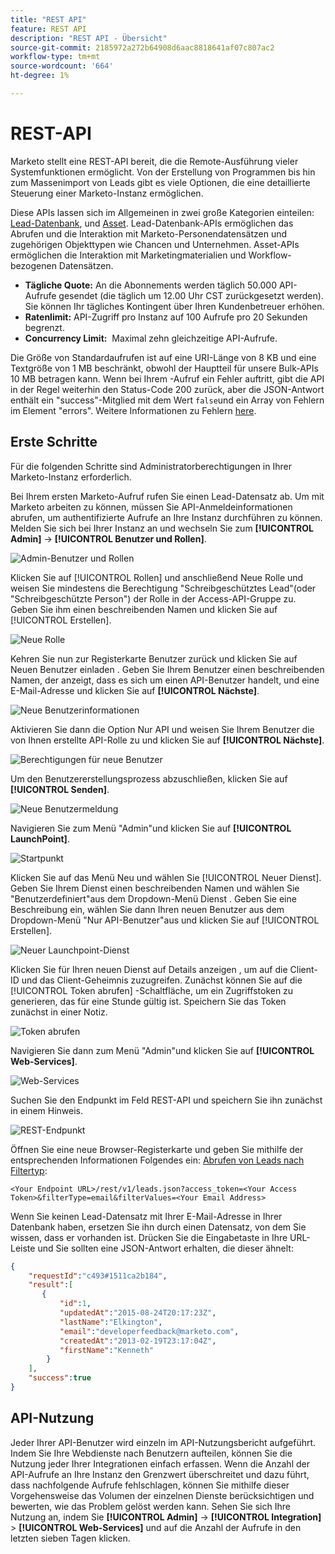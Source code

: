 ```yaml
---
title: "REST API"
feature: REST API
description: "REST API - Übersicht"
source-git-commit: 2185972a272b64908d6aac8818641af07c807ac2
workflow-type: tm+mt
source-wordcount: '664'
ht-degree: 1%

---
```



# REST-API

Marketo stellt eine REST-API bereit, die die Remote-Ausführung vieler Systemfunktionen ermöglicht. Von der Erstellung von Programmen bis hin zum Massenimport von Leads gibt es viele Optionen, die eine detaillierte Steuerung einer Marketo-Instanz ermöglichen.

Diese APIs lassen sich im Allgemeinen in zwei große Kategorien einteilen: [Lead-Datenbank](https://developer.adobe.com/marketo-apis/api/mapi/), und [Asset](https://developer.adobe.com/marketo-apis/api/asset/). Lead-Datenbank-APIs ermöglichen das Abrufen und die Interaktion mit Marketo-Personendatensätzen und zugehörigen Objekttypen wie Chancen und Unternehmen. Asset-APIs ermöglichen die Interaktion mit Marketingmaterialien und Workflow-bezogenen Datensätzen.

- **Tägliche Quote:** An die Abonnements werden täglich 50.000 API-Aufrufe gesendet (die täglich um 12.00 Uhr CST zurückgesetzt werden). Sie können Ihr tägliches Kontingent über Ihren Kundenbetreuer erhöhen.
- **Ratenlimit:** API-Zugriff pro Instanz auf 100 Aufrufe pro 20 Sekunden begrenzt.
- **Concurrency Limit:**  Maximal zehn gleichzeitige API-Aufrufe.

Die Größe von Standardaufrufen ist auf eine URI-Länge von 8 KB und eine Textgröße von 1 MB beschränkt, obwohl der Hauptteil für unsere Bulk-APIs 10 MB betragen kann. Wenn bei Ihrem -Aufruf ein Fehler auftritt, gibt die API in der Regel weiterhin den Status-Code 200 zurück, aber die JSON-Antwort enthält ein &quot;success&quot;-Mitglied mit dem Wert `false`und ein Array von Fehlern im Element &quot;errors&quot;. Weitere Informationen zu Fehlern [here](error-codes.md).

## Erste Schritte

Für die folgenden Schritte sind Administratorberechtigungen in Ihrer Marketo-Instanz erforderlich.

Bei Ihrem ersten Marketo-Aufruf rufen Sie einen Lead-Datensatz ab. Um mit Marketo arbeiten zu können, müssen Sie API-Anmeldeinformationen abrufen, um authentifizierte Aufrufe an Ihre Instanz durchführen zu können. Melden Sie sich bei Ihrer Instanz an und wechseln Sie zum **[!UICONTROL Admin]** -> **[!UICONTROL Benutzer und Rollen]**.

![Admin-Benutzer und Rollen](assets/admin-users-and-roles.png)

Klicken Sie auf [!UICONTROL Rollen] und anschließend Neue Rolle und weisen Sie mindestens die Berechtigung &quot;Schreibgeschütztes Lead&quot;(oder &quot;Schreibgeschützte Person&quot;) der Rolle in der Access-API-Gruppe zu. Geben Sie ihm einen beschreibenden Namen und klicken Sie auf [!UICONTROL Erstellen].

![Neue Rolle](assets/new-role.png)

Kehren Sie nun zur Registerkarte Benutzer zurück und klicken Sie auf Neuen Benutzer einladen . Geben Sie Ihrem Benutzer einen beschreibenden Namen, der anzeigt, dass es sich um einen API-Benutzer handelt, und eine E-Mail-Adresse und klicken Sie auf **[!UICONTROL Nächste]**.

![Neue Benutzerinformationen](assets/new-user-info.png)

Aktivieren Sie dann die Option Nur API und weisen Sie Ihrem Benutzer die von Ihnen erstellte API-Rolle zu und klicken Sie auf **[!UICONTROL Nächste]**.

![Berechtigungen für neue Benutzer](assets/new-user-permissions.png)

Um den Benutzererstellungsprozess abzuschließen, klicken Sie auf **[!UICONTROL Senden]**.

![Neue Benutzermeldung](assets/new-user-message.png)

Navigieren Sie zum Menü &quot;Admin&quot;und klicken Sie auf **[!UICONTROL LaunchPoint]**.

![Startpunkt](assets/admin-launchpoint.png)

Klicken Sie auf das Menü Neu und wählen Sie [!UICONTROL Neuer Dienst]. Geben Sie Ihrem Dienst einen beschreibenden Namen und wählen Sie &quot;Benutzerdefiniert&quot;aus dem Dropdown-Menü Dienst . Geben Sie eine Beschreibung ein, wählen Sie dann Ihren neuen Benutzer aus dem Dropdown-Menü &quot;Nur API-Benutzer&quot;aus und klicken Sie auf [!UICONTROL Erstellen].

![Neuer Launchpoint-Dienst](assets/admin-launchpoint-new-service.png)

Klicken Sie für Ihren neuen Dienst auf Details anzeigen , um auf die Client-ID und das Client-Geheimnis zuzugreifen. Zunächst können Sie auf die [!UICONTROL Token abrufen] -Schaltfläche, um ein Zugriffstoken zu generieren, das für eine Stunde gültig ist. Speichern Sie das Token zunächst in einer Notiz.

![Token abrufen](assets/get-token.png)

Navigieren Sie dann zum Menü &quot;Admin&quot;und klicken Sie auf **[!UICONTROL Web-Services]**.

![Web-Services](assets/admin-web-services.png)

Suchen Sie den Endpunkt im Feld REST-API und speichern Sie ihn zunächst in einem Hinweis.

![REST-Endpunkt](assets/admin-web-services-rest-endpoint-1.png)

Öffnen Sie eine neue Browser-Registerkarte und geben Sie mithilfe der entsprechenden Informationen Folgendes ein: [Abrufen von Leads nach Filtertyp](https://developer.adobe.com/marketo-apis/api/mapi/#tag/Leads/operation/getLeadsByFilterUsingGET):

```
<Your Endpoint URL>/rest/v1/leads.json?access_token=<Your Access Token>&filterType=email&filterValues=<Your Email Address>
```

Wenn Sie keinen Lead-Datensatz mit Ihrer E-Mail-Adresse in Ihrer Datenbank haben, ersetzen Sie ihn durch einen Datensatz, von dem Sie wissen, dass er vorhanden ist. Drücken Sie die Eingabetaste in Ihre URL-Leiste und Sie sollten eine JSON-Antwort erhalten, die dieser ähnelt:

```json
{
    "requestId":"c493#1511ca2b184",
    "result":[
       {
           "id":1,
           "updatedAt":"2015-08-24T20:17:23Z",
           "lastName":"Elkington",
           "email":"developerfeedback@marketo.com",
           "createdAt":"2013-02-19T23:17:04Z",
           "firstName":"Kenneth"
        }
    ],
    "success":true
}
```

## API-Nutzung

Jeder Ihrer API-Benutzer wird einzeln im API-Nutzungsbericht aufgeführt. Indem Sie Ihre Webdienste nach Benutzern aufteilen, können Sie die Nutzung jeder Ihrer Integrationen einfach erfassen. Wenn die Anzahl der API-Aufrufe an Ihre Instanz den Grenzwert überschreitet und dazu führt, dass nachfolgende Aufrufe fehlschlagen, können Sie mithilfe dieser Vorgehensweise das Volumen der einzelnen Dienste berücksichtigen und bewerten, wie das Problem gelöst werden kann. Sehen Sie sich Ihre Nutzung an, indem Sie **[!UICONTROL Admin]** -> **[!UICONTROL Integration]** > **[!UICONTROL Web-Services]** und auf die Anzahl der Aufrufe in den letzten sieben Tagen klicken.
